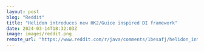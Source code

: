 ```yaml
---
layout: post
blog: "Reddit"
title: "Helidon introduces new HK2/Guice inspired DI framework"
date: 2024-03-14T18:32:03Z
image: images/reddit.png
remote_url: "https://www.reddit.com/r/java/comments/1besafj/helidon_introduces_new_hk2guice_inspired_di/"
---
```

